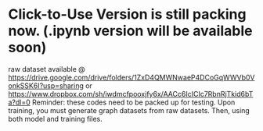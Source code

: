 # Click-to-Use Version is still packing now. (.ipynb version will be available soon)
raw dataset available @ https://drive.google.com/drive/folders/1ZxD4QMWNwaeP4DCoGqWWVb0VonkSSK6I?usp=sharing or https://www.dropbox.com/sh/iwdmcfpooxjfy6x/AACc6IcICIc7RbnRjTkid6bTa?dl=0
Reminder: these codes need to be packed up for testing. Upon training, you must generate graph datasets from raw datasets. Then, using both model and training files. 
